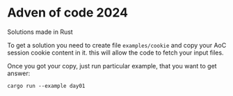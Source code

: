 # Adven of code 2024

Solutions made in Rust

To get a solution you need to create file `examples/cookie` and copy your AoC session cookie content in it. this will allow the code to fetch your input files.

Once you got your copy, just run particular example, that you want to get answer:

```
cargo run --example day01
```
